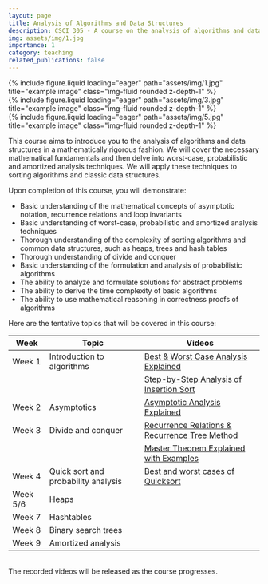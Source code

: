 ```yaml
---
layout: page
title: Analysis of Algorithms and Data Structures
description: CSCI 305 - A course on the analysis of algorithms and data structures.
img: assets/img/1.jpg
importance: 1
category: teaching
related_publications: false
---
```


<div class="row">
    <div class="col-sm mt-3 mt-md-0">
        {% include figure.liquid loading="eager" path="assets/img/1.jpg" title="example image" class="img-fluid rounded z-depth-1" %}
    </div>
    <div class="col-sm mt-3 mt-md-0">
        {% include figure.liquid loading="eager" path="assets/img/3.jpg" title="example image" class="img-fluid rounded z-depth-1" %}
    </div>
    <div class="col-sm mt-3 mt-md-0">
        {% include figure.liquid loading="eager" path="assets/img/5.jpg" title="example image" class="img-fluid rounded z-depth-1" %}
    </div>
</div>

This course aims to introduce you to the analysis of algorithms and data structures in a mathematically rigorous fashion. We will cover the necessary mathematical fundamentals and then delve into worst-case, probabilistic and amortized analysis techniques. We will apply these techniques to sorting algorithms and classic data structures. 

Upon completion of this course, you will demonstrate:

* Basic understanding of the mathematical concepts of asymptotic notation, recurrence relations  and loop invariants
* Basic understanding of worst-case, probabilistic and amortized analysis techniques
* Thorough understanding of the complexity of sorting algorithms and common data structures,  such as heaps, trees and hash tables
* Thorough understanding of divide and conquer
* Basic understanding of the formulation and analysis of probabilistic algorithms
* The ability to analyze and formulate solutions for abstract problems
* The ability to derive the time complexity of basic algorithms
* The ability to use mathematical reasoning in correctness proofs of algorithms

Here are the tentative topics that will be covered in this course:

| Week      | Topic                                  | Videos                                              |
|-----------|----------------------------------------|-----------------------------------------------------|
| Week 1 | Introduction to algorithms | [Best & Worst Case Analysis Explained](https://youtu.be/0DagQComugE)|
| | | [Step-by-Step Analysis of Insertion Sort](https://youtu.be/2iUG_tRlcT4)|
| Week 2 | Asymptotics | [Asymptotic Analysis Explained](https://youtu.be/TdPFZLPkPNE) |       
| Week 3 | Divide and conquer | [Recurrence Relations & Recurrence Tree Method](https://youtu.be/jqXjzWIZiyA) |
| | | [Master Theorem Explained with Examples](https://youtu.be/aS8ce5B64yU)|
| Week 4 | Quick sort and probability analysis | [Best and worst cases of Quicksort](https://youtu.be/XhGOEuQdAAs) |       
| Week 5/6  | Heaps                      |                                                    |       
| Week 7    | Hashtables                 |                                                    |       
| Week 8    | Binary search trees        |                                                    |       
| Week 9    | Amortized analysis         |                                                    |       

<br>
The recorded videos will be released as the course progresses.